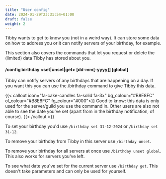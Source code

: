```yaml
---
title: "User config"
date: 2024-01-29T23:31:54+01:00
draft: false
weight: 2
---
```


Tibby wants to get to know you (not in a weird way). It can store some data on how to address you or it can notify servers of your birthday, for example.

This section also covers the commands that let you request or delete the (limited) data Tibby has stored about you.

<!--more-->


#### /config birthday \<set|unset|get\> [dd-mm[-yyyy]] [global]

Tibby can notify servers of any birthdays that are happening on a day.
If you want this you can use the /birthday command to give Tibby this data.    

{{< callout icon="fa-cake-candles fa-solid fa-3x" bg_colour="#B8E8FC" ol_colour="#B8E8FC" fg_colour="#000">}}
Good to know: this data is only used for the server/guild you use the command in. Other users are also not able to see the date you've set (apart from in the birthday notification, of course).
{{< /callout >}}


To set your birthday you'd use `/birthday set 31-12-2024` or `/birthday set 31-12`.

To remove your birthday from Tibby in this server use `/birthday unset`.  

To remove your birthday for all servers at once use `/birthday unset global`. This also works for servers you've left.  

To see what date you've set for the current server use `/birthday get`. This doesn't take parameters and can only be used for yourself.